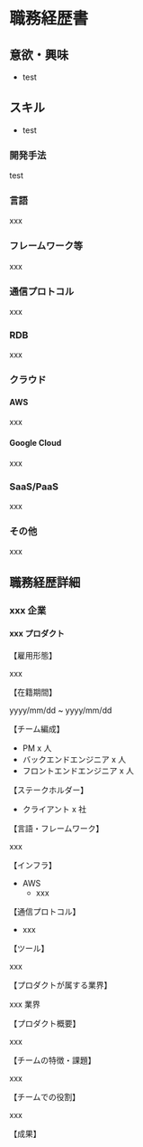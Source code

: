# 職務経歴書

## 意欲・興味

- test

## スキル

- test

### 開発手法

test

### 言語

xxx

### フレームワーク等

xxx

### 通信プロトコル

xxx

### RDB

xxx

### クラウド

#### AWS

xxx

#### Google Cloud

xxx

### SaaS/PaaS

xxx

### その他

xxx

## 職務経歴詳細

### xxx 企業

#### xxx プロダクト

【雇用形態】

xxx

【在籍期間】

yyyy/mm/dd ~ yyyy/mm/dd

【チーム編成】

- PM x 人
- バックエンドエンジニア x 人
- フロントエンドエンジニア x 人

【ステークホルダー】

- クライアント x 社

【言語・フレームワーク】

xxx

【インフラ】

- AWS
  - xxx

【通信プロトコル】

- xxx

【ツール】

xxx

【プロダクトが属する業界】

xxx 業界

【プロダクト概要】

xxx

【チームの特徴・課題】

xxx

【チームでの役割】

xxx

【成果】
